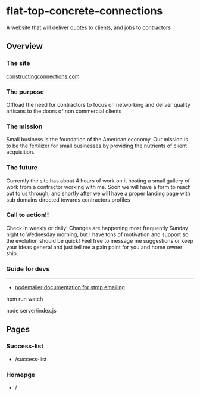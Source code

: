 # flat-top-concrete-connections
A website that will deliver quotes to clients, and jobs to contractors
## Overview
### The site
[constructingconnections.com](http://constructingconnections.com)

### The purpose
Offload the need for contractors to focus on networking and deliver quality artisans to the doors of non commercial clients

### The mission
Small business is the foundation of the American economy. Our mission is to be the fertilizer for small businesses by providing the nutrients of client acquisition.

### The future
Currently the site has about 4 hours of work on it hosting a small gallery of work from a contractor working with me. Soon we will have a form to reach out to us through, and shortly after we will have a proper landing page with sub domains directed towards contractors profiles

### Call to action!!
Check in weekly or daily! Changes are happening most frequently Sunday night to Wednesday morning, but I have tons of motivation and support so the evolution should be quick! Feel free to message me suggestions or keep your ideas general and just tell me a pain point for you and home owner ship.

### Guide for devs
--- 
- [nodemailer documentation for stmp emailing](https://nodemailer.com/smtp/)


npm run watch

node server/index.js

## Pages

### Success-list
- /success-list

### Homepge
- /
